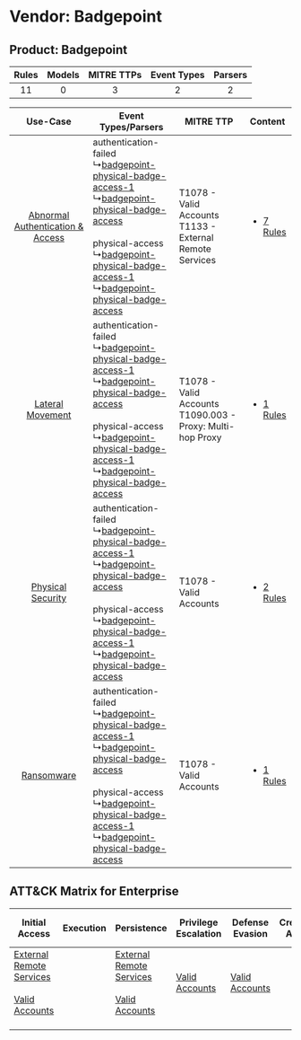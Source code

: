 Vendor: Badgepoint
==================
Product: Badgepoint
-------------------
| Rules | Models | MITRE TTPs | Event Types | Parsers |
|:-----:|:------:|:----------:|:-----------:|:-------:|
|  11   |   0    |     3      |      2      |    2    |

|    Use-Case    | Event Types/Parsers    | MITRE TTP    | Content    |
|:----:| ---- | ---- | ---- |
| [Abnormal Authentication & Access](../../../UseCases/uc_abnormal_authentication_&_access.md) |  authentication-failed<br> ↳[badgepoint-physical-badge-access-1](Ps/pC_badgepointphysicalbadgeaccess1.md)<br> ↳[badgepoint-physical-badge-access](Ps/pC_badgepointphysicalbadgeaccess.md)<br><br> physical-access<br> ↳[badgepoint-physical-badge-access-1](Ps/pC_badgepointphysicalbadgeaccess1.md)<br> ↳[badgepoint-physical-badge-access](Ps/pC_badgepointphysicalbadgeaccess.md)<br> | T1078 - Valid Accounts<br>T1133 - External Remote Services<br>   | [<ul><li>7 Rules</li></ul>](RM/r_m_badgepoint_badgepoint_Abnormal_Authentication_&_Access.md) |
|    [Lateral Movement](../../../UseCases/uc_lateral_movement.md)    |  authentication-failed<br> ↳[badgepoint-physical-badge-access-1](Ps/pC_badgepointphysicalbadgeaccess1.md)<br> ↳[badgepoint-physical-badge-access](Ps/pC_badgepointphysicalbadgeaccess.md)<br><br> physical-access<br> ↳[badgepoint-physical-badge-access-1](Ps/pC_badgepointphysicalbadgeaccess1.md)<br> ↳[badgepoint-physical-badge-access](Ps/pC_badgepointphysicalbadgeaccess.md)<br> | T1078 - Valid Accounts<br>T1090.003 - Proxy: Multi-hop Proxy<br> | [<ul><li>1 Rules</li></ul>](RM/r_m_badgepoint_badgepoint_Lateral_Movement.md)    |
|    [Physical Security](../../../UseCases/uc_physical_security.md)    |  authentication-failed<br> ↳[badgepoint-physical-badge-access-1](Ps/pC_badgepointphysicalbadgeaccess1.md)<br> ↳[badgepoint-physical-badge-access](Ps/pC_badgepointphysicalbadgeaccess.md)<br><br> physical-access<br> ↳[badgepoint-physical-badge-access-1](Ps/pC_badgepointphysicalbadgeaccess1.md)<br> ↳[badgepoint-physical-badge-access](Ps/pC_badgepointphysicalbadgeaccess.md)<br> | T1078 - Valid Accounts<br>    | [<ul><li>2 Rules</li></ul>](RM/r_m_badgepoint_badgepoint_Physical_Security.md)    |
|    [Ransomware](../../../UseCases/uc_ransomware.md)    |  authentication-failed<br> ↳[badgepoint-physical-badge-access-1](Ps/pC_badgepointphysicalbadgeaccess1.md)<br> ↳[badgepoint-physical-badge-access](Ps/pC_badgepointphysicalbadgeaccess.md)<br><br> physical-access<br> ↳[badgepoint-physical-badge-access-1](Ps/pC_badgepointphysicalbadgeaccess1.md)<br> ↳[badgepoint-physical-badge-access](Ps/pC_badgepointphysicalbadgeaccess.md)<br> | T1078 - Valid Accounts<br>    | [<ul><li>1 Rules</li></ul>](RM/r_m_badgepoint_badgepoint_Ransomware.md)    |

ATT&CK Matrix for Enterprise
----------------------------
| Initial Access                                                                                                                                   | Execution | Persistence                                                                                                                                      | Privilege Escalation                                                | Defense Evasion                                                     | Credential Access | Discovery | Lateral Movement | Collection | Command and Control                                                                                                                       | Exfiltration | Impact |
| ------------------------------------------------------------------------------------------------------------------------------------------------ | --------- | ------------------------------------------------------------------------------------------------------------------------------------------------ | ------------------------------------------------------------------- | ------------------------------------------------------------------- | ----------------- | --------- | ---------------- | ---------- | ----------------------------------------------------------------------------------------------------------------------------------------- | ------------ | ------ |
| [External Remote Services](https://attack.mitre.org/techniques/T1133)<br><br>[Valid Accounts](https://attack.mitre.org/techniques/T1078)<br><br> |           | [External Remote Services](https://attack.mitre.org/techniques/T1133)<br><br>[Valid Accounts](https://attack.mitre.org/techniques/T1078)<br><br> | [Valid Accounts](https://attack.mitre.org/techniques/T1078)<br><br> | [Valid Accounts](https://attack.mitre.org/techniques/T1078)<br><br> |                   |           |                  |            | [Proxy: Multi-hop Proxy](https://attack.mitre.org/techniques/T1090/003)<br><br>[Proxy](https://attack.mitre.org/techniques/T1090)<br><br> |              |        |